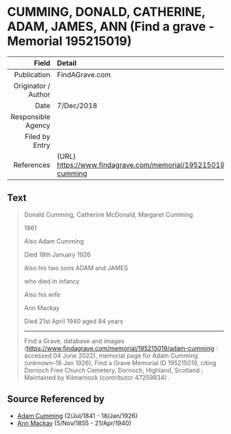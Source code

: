 ﻿---
layout: page
permalink: /sources/s34502004
---

# CUMMING, DONALD, CATHERINE, ADAM, JAMES, ANN (Find a grave - Memorial 195215019)

Field | Detail
---:|:---
Publication | FindAGrave.com
Originator / Author | 
Date | 7/Dec/2018
Responsible Agency | 
Filed by Entry | 
References | (URL) https://www.findagrave.com/memorial/195215019/adam-cumming

## Text

> Donald Cumming, Catherine McDonald, Margaret Cumming
>
> 1861
>
> Also Adam Cumming
>
> Died 18th January 1926
>
> Also his two sons ADAM and JAMES
>
> who died in infancy
>
> Also his wife
>
> Ann Mackay
>
> Died 21st April 1940 aged 84 years
>
> ---
>
> Find a Grave, database and images (https://www.findagrave.com/memorial/195215019/adam-cumming : accessed 04 June 2022), memorial page for Adam Cumming (unknown–18 Jan 1926), Find a Grave Memorial ID 195215019, citing Dornoch Free Church Cemetery, Dornoch, Highland, Scotland ; Maintained by Kilmarnock (contributor 47259834) .
>

## Source Referenced by

* [Adam Cumming](../people/@55409960@-adam-cumming-b1841-7-2-d1926-1-18.md) (2/Jul/1841 - 18/Jan/1926)
* [Ann Mackay](../people/@74868546@-ann-mackay-b1855-11-5-d1940-4-21.md) (5/Nov/1855 - 21/Apr/1940)

